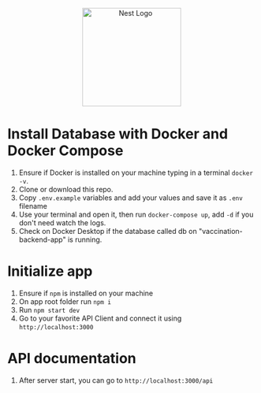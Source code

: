 <p align="center">
  <a href="http://nestjs.com/" target="blank"><img src="https://nestjs.com/img/logo-small.svg" width="200" alt="Nest Logo" /></a>
</p>

# Install Database with Docker and Docker Compose

1. Ensure if Docker is installed on your machine typing in a terminal `docker -v`.
2. Clone or download this repo.
3. Copy `.env.example` variables and add your values and save it as `.env` filename
4. Use your terminal and open it, then run `docker-compose up`, add `-d` if you don't need watch the logs.
5. Check on Docker Desktop if the database called db on "vaccination-backend-app" is running.

# Initialize app

1. Ensure if `npm` is installed on your machine
2. On app root folder run `npm i`
3. Run `npm start dev`
4. Go to your favorite API Client and connect it using `http://localhost:3000`

# API documentation

1. After server start, you can go to `http://localhost:3000/api`